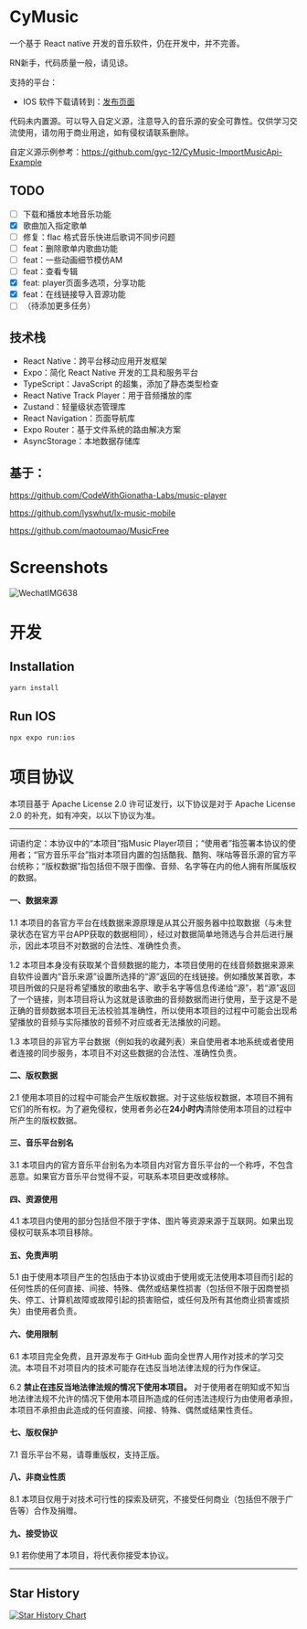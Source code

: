 # CyMusic

一个基于 React native 开发的音乐软件，仍在开发中，并不完善。

RN新手，代码质量一般，请见谅。

支持的平台：

- IOS
  软件下载请转到：[发布页面](https://github.com/gyc-12/music-player-master/releases)<br>

代码未内置源。可以导入自定义源，注意导入的音乐源的安全可靠性。仅供学习交流使用，请勿用于商业用途，如有侵权请联系删除。

自定义源示例参考：https://github.com/gyc-12/CyMusic-ImportMusicApi-Example

## TODO

- [ ] 下载和播放本地音乐功能
- [x] 歌曲加入指定歌单
- [ ] 修复：flac 格式音乐快进后歌词不同步问题
- [ ] feat：删除歌单内歌曲功能
- [ ] feat：一些动画细节模仿AM
- [ ] feat：查看专辑
- [x] feat: player页面多选项，分享功能
- [x] feat：在线链接导入音源功能
- [ ] （待添加更多任务）

## 技术栈

- React Native：跨平台移动应用开发框架
- Expo：简化 React Native 开发的工具和服务平台
- TypeScript：JavaScript 的超集，添加了静态类型检查
- React Native Track Player：用于音频播放的库
- Zustand：轻量级状态管理库
- React Navigation：页面导航库
- Expo Router：基于文件系统的路由解决方案
- AsyncStorage：本地数据存储库

## 基于：

https://github.com/CodeWithGionatha-Labs/music-player

https://github.com/lyswhut/lx-music-mobile

https://github.com/maotoumao/MusicFree

# Screenshots

![WechatIMG638](https://cdn.homecloud.komect.com/gateway/share/oss/15b557e0d25406b90ad79d6344b00129a0dd0fa0aee9621199a1cc26520e304b36ba9708517eda20dc2a05de7df379322822b440b486495c300f55230c76ca48c6bb7e0ca4a265f238ee370bd3e25014fb0390eb679e2706aa76440e6dd454a1f4865c6e2fe6959746118ecff18058b891cc42931ef1ac0155625bde221bd47d327d3cf7f8ce9e7301a86084409c44391ddaee77682ea506f9fbba3409e9abf0f3075e6e8d317e2a182b963cad6ba393f8979b9ac5fc27b81cf6e56f27972654)

# 开发

## Installation

```bash
yarn install
```

## Run IOS

```bash
npx expo run:ios
```

# 项目协议

本项目基于 Apache License 2.0 许可证发行，以下协议是对于 Apache License 2.0 的补充，如有冲突，以以下协议为准。

---

词语约定：本协议中的“本项目”指Music Player项目；“使用者”指签署本协议的使用者；“官方音乐平台”指对本项目内置的包括酷我、酷狗、咪咕等音乐源的官方平台统称；“版权数据”指包括但不限于图像、音频、名字等在内的他人拥有所属版权的数据。

#### 一、数据来源

1.1 本项目的各官方平台在线数据来源原理是从其公开服务器中拉取数据（与未登录状态在官方平台APP获取的数据相同），经过对数据简单地筛选与合并后进行展示，因此本项目不对数据的合法性、准确性负责。

1.2 本项目本身没有获取某个音频数据的能力，本项目使用的在线音频数据来源来自软件设置内“音乐来源”设置所选择的“源”返回的在线链接。例如播放某首歌，本项目所做的只是将希望播放的歌曲名字、歌手名字等信息传递给“源”，若“源”返回了一个链接，则本项目将认为这就是该歌曲的音频数据而进行使用，至于这是不是正确的音频数据本项目无法校验其准确性，所以使用本项目的过程中可能会出现希望播放的音频与实际播放的音频不对应或者无法播放的问题。

1.3 本项目的非官方平台数据（例如我的收藏列表）来自使用者本地系统或者使用者连接的同步服务，本项目不对这些数据的合法性、准确性负责。

#### 二、版权数据

2.1 使用本项目的过程中可能会产生版权数据。对于这些版权数据，本项目不拥有它们的所有权。为了避免侵权，使用者务必在**24小时内**清除使用本项目的过程中所产生的版权数据。

#### 三、音乐平台别名

3.1 本项目内的官方音乐平台别名为本项目内对官方音乐平台的一个称呼，不包含恶意。如果官方音乐平台觉得不妥，可联系本项目更改或移除。

#### 四、资源使用

4.1 本项目内使用的部分包括但不限于字体、图片等资源来源于互联网。如果出现侵权可联系本项目移除。

#### 五、免责声明

5.1 由于使用本项目产生的包括由于本协议或由于使用或无法使用本项目而引起的任何性质的任何直接、间接、特殊、偶然或结果性损害（包括但不限于因商誉损失、停工、计算机故障或故障引起的损害赔偿，或任何及所有其他商业损害或损失）由使用者负责。

#### 六、使用限制

6.1 本项目完全免费，且开源发布于 GitHub 面向全世界人用作对技术的学习交流。本项目不对项目内的技术可能存在违反当地法律法规的行为作保证。

6.2 **禁止在违反当地法律法规的情况下使用本项目。** 对于使用者在明知或不知当地法律法规不允许的情况下使用本项目所造成的任何违法违规行为由使用者承担，本项目不承担由此造成的任何直接、间接、特殊、偶然或结果性责任。

#### 七、版权保护

7.1 音乐平台不易，请尊重版权，支持正版。

#### 八、非商业性质

8.1 本项目仅用于对技术可行性的探索及研究，不接受任何商业（包括但不限于广告等）合作及捐赠。

#### 九、接受协议

9.1 若你使用了本项目，将代表你接受本协议。

---

## Star History

<a href="https://star-history.com/#gyc-12/music-player-master&Date">
 <picture>
   <source media="(prefers-color-scheme: dark)" srcset="https://api.star-history.com/svg?repos=gyc-12/music-player-master&type=Date&theme=dark" />
   <source media="(prefers-color-scheme: light)" srcset="https://api.star-history.com/svg?repos=gyc-12/music-player-master&type=Date" />
   <img alt="Star History Chart" src="https://api.star-history.com/svg?repos=gyc-12/music-player-master&type=Date" />
 </picture>
</a>
